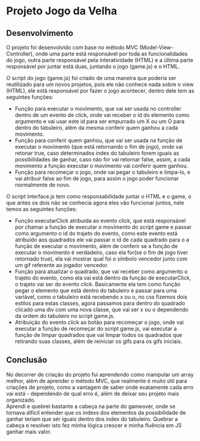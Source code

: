 # Projeto Jogo da Velha

## Desenvolvimento

<p>O projeto foi desenvolvido com base no método MVC (Model-View-Controller), onde uma parte está responsável por toda as funcionalidades do jogo, outra parte responsável pela interatividade (HTML) e a última parte responsável por juntar está duas, juntando o jogo (game.js) e o HTML.</p>
<p>O script do jogo (game.js) foi criado de uma maneira que poderia ser reutilizado para um novos projetos, pois ele não conhece nada sobre o view (HTML), ele está responsável por fazer o jogo acontecer, dentro dele tem as seguintes funções:</p>

- Função para executar o movimento, que vai ser usada no controller dentro de um evento de click, onde vai receber o id do elemento como argumento e vai usar este id para ser empurrado um X ou um O para dentro do tabuleiro, além da mesma conferir quem ganhou a cada movimento.
- Função para conferir quem ganhou, que vai ser usada na função de executar o movimento (que está retornando o fim de jogo), onde vai retonar true, caso determinados index do tabuleiro forem iguais as possibilidades de ganhar, caso não for vai retornar false, assim, a cada movimento a função executar o movimento vai conferir quem ganhou.
- Função para recomeçar o jogo, onde vai pegar o tabuleiro e limpa-lo, e vai atribuir false ao fim de jogo, para assim o jogo poder funcionar normalmente de novo.

<p>O script interface.js tem como responsabilidade juntar o HTML e o game, o que antes os dois não se conhecia agora eles vão funcionar juntos, nele temos as seguintes funções:</p>

- Função executarClick atribuída ao evento click, que está responsável por chamar a função de executar o movimento do script game e passar como argumento o id do trajeto do evento, como este evento está atribuído aos quadrados ele vai passar o id de cada quadrado para o a função de executar o movimento, além de conferir se a função de executar o movimento é verdadeiro, caso ela for(se o fim de jogo tiver retornado true), ela vai mostrar qual foi o símbolo vencedor junto com um gif referente ao jogador vencedor.
- Função para atualizar o quadrado, que vai receber como argumento o trajeto do evento, como ela vai está dentro da função de executarClick, o trajeto vai ser do evento click. Basicamente ela tem como função pegar o elemento que está dentro do tabuleiro e passar para uma variável, como o tabuleiro está recebendo x ou o, no css fizemos dois estilos para estas classes, agora passamos para dentro do quadrado clicado uma div com uma nova classe, que vai ser x ou o dependendo da ordem do tabuleiro no script game.js.
- Atribuição do evento click ao botão para recomeçar o jogo, onde vai executar a função de recomeçar do script game.js, vai executar a função de limpar quadrados que vai limpar todos os quadrados que retirando suas classes, além de reiniciar os gifs para os gifs iniciais.

## Conclusão

<p>No decorrer de criação do projeto fui aprendendo como manipular um array melhor, além de aprender o método MVC, que realmente é muito útil para criações de projeto, como a vantagem de saber onde exatamente cada erro vai está - dependendo de qual erro é, além de deixar seu projeto mais organizado.<br>
Aprendi e quebrei bastante a cabeça na parte do gameover, onde se tornava díficil entender que os indexs dos elementos da possibilidade de ganhar teriam que ser iguais dentro dos index do tabuleiro. Quebrar a cabeça e resolver isto fez minha lógica crescer e minha fluência em JS ganhar mais valor.</p>